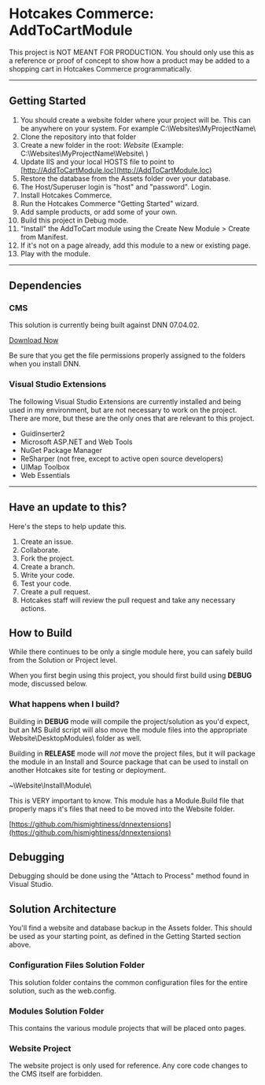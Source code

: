 # Hotcakes Commerce: AddToCartModule

This project is NOT MEANT FOR PRODUCTION. You should only use this as a reference or proof of concept to show how 
a product may be added to a shopping cart in Hotcakes Commerce programmatically.

---

## Getting Started

1. You should create a website folder where your project will be. This can be anywhere on your system.  For example 
C:\Websites\MyProjectName\
2. Clone the repository into that folder
3. Create a new folder in the root:  _Website_  (Example:  C:\Websites\MyProjectName\Website\ )
4. Update IIS and your local HOSTS file to point to [http://AddToCartModule.loc](http://AddToCartModule.loc)
5. Restore the database from the Assets folder over your database.
6. The Host/Superuser login is "host" and "password".  Login.
7. Install Hotcakes Commerce.
8. Run the Hotcakes Commerce "Getting Started" wizard.
9. Add sample products, or add some of your own.
10. Build this project in Debug mode.
11. "Install" the AddToCart module using the Create New Module > Create from Manifest.
12. If it's not on a page already, add this module to a new or existing page.
13. Play with the module.

---

## Dependencies

### CMS

This solution is currently being built against DNN 07.04.02.

[Download Now](https://hotcakescommerce.zendesk.com/hc/en-us/articles/208602886-Latest-Supported-CMS-Release)

Be sure that you get the file permissions properly assigned to the folders when you install DNN.

### Visual Studio Extensions

The following Visual Studio Extensions are currently installed and being used in my environment, but are not 
necessary to work on the project.  There are more, but these are the only ones that are relevant to this project.

* Guidinserter2
* Microsoft ASP.NET and Web Tools
* NuGet Package Manager
* ReSharper (not free, except to active open source developers)
* UIMap Toolbox
* Web Essentials

---

## Have an update to this?

Here's the steps to help update this.

1. Create an issue.
2. Collaborate.
3. Fork the project.
4. Create a branch.
5. Write your code.
6. Test your code.
7. Create a pull request.
8. Hotcakes staff will review the pull request and take any necessary actions.

## How to Build

While there continues to be only a single module here, you can safely build from the Solution or Project level.

When you first begin using this project, you should first build using __DEBUG__ mode, discussed below.

### What happens when I build?

Building in __DEBUG__ mode will compile the project/solution as you'd expect, but an MS Build script will also 
move the module files into the appropriate Website\DesktopModules\ folder as well.  

Building in __RELEASE__ mode will _not_ move the project files, but it will package the module 
in an Install and Source package that can be used to install on another Hotcakes site for testing or deployment.

~\Website\Install\Module\

This is VERY important to know.  This module has a Module.Build file that properly maps it's 
files that need to be moved into the Website folder.

[https://github.com/hismightiness/dnnextensions](https://github.com/hismightiness/dnnextensions)

## Debugging

Debugging should be done using the "Attach to Process" method found in Visual Studio.

## Solution Architecture

You'll find a website and database backup in the Assets folder.  This should be used as your starting point, as defined in 
the Getting Started section above.

### Configuration Files Solution Folder

This solution folder contains the common configuration files for the entire solution, such as the web.config.

### Modules Solution Folder

This contains the various module projects that will be placed onto pages.

### Website Project

The website project is only used for reference.  Any core code changes to the CMS itself are forbidden.